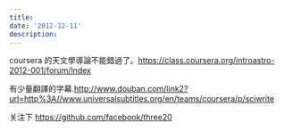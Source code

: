 ```yaml
---
title: 
date: '2012-12-11'
description:
---
```


coursera 的天文學導論不能錯過了。https://class.coursera.org/introastro-2012-001/forum/index

有少量翻譯的字幕.http://www.douban.com/link2?url=http%3A//www.universalsubtitles.org/en/teams/coursera/p/sciwrite

关注下 https://github.com/facebook/three20
